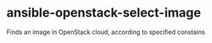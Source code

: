 # ansible-openstack-select-image
Finds an image in OpenStack cloud, according to specified constains
